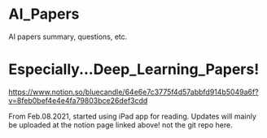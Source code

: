 # AI_Papers
AI papers summary, questions, etc.

# Especially...Deep_Learning_Papers!
https://www.notion.so/bluecandle/64e6e7c3775f4d57abbfd914b5049a6f?v=8feb0bef4e4e4fa79803bce26def3cdd

From Feb.08.2021, started using iPad app for reading. Updates will mainly be uploaded at the notion page linked above! not the git repo here.
